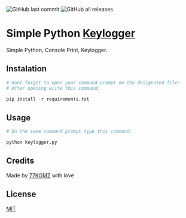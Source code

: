 ![GitHub last commit](https://img.shields.io/github/last-commit/gomeskeraunos/simpleskeylogger)
![GitHub all releases](https://img.shields.io/github/downloads/gomeskeraunos/simplekeylogger/total?logo=GitHub&logoColor=%23ff0000&style=plastic)

# Simple Python [Keylogger](https://pt.wikipedia.org/wiki/Keylogger)
Simple Python, Console Print, Keylogger.

## Instalation
```python
# Dont forget to open your command prompt on the designated file!
# After opening write this command:

pip install -r requirements.txt
```
## Usage
```python
# On the same command prompt type this command:

python keylogger.py
```

## Credits
Made by [77KGMZ](https://linktr.ee/77kgmz) with love

## License
[MIT](https://choosealicense.com/licenses/mit/)
